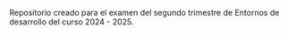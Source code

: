 Repositorio creado para el examen del segundo trimestre de Entornos de desarrollo del curso 2024 - 2025.
